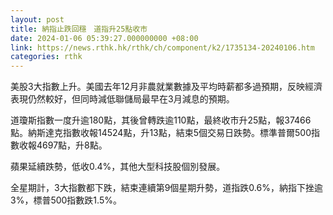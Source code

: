 ```yaml
---
layout: post
title: 納指止跌回穩　道指升25點收市
date: 2024-01-06 05:39:27.000000000 +08:00
link: https://news.rthk.hk/rthk/ch/component/k2/1735134-20240106.htm
categories: rthk
---
```


美股3大指數上升。美國去年12月非農就業數據及平均時薪都多過預期，反映經濟表現仍然較好，但同時減低聯儲局最早在3月減息的預期。

道瓊斯指數一度升逾180點，其後曾轉跌逾110點，最終收市升25點，報37466點。納斯達克指數收報14524點，升13點，結束5個交易日跌勢。標準普爾500指數收報4697點，升8點。

蘋果延續跌勢，低收0.4%，其他大型科技股個別發展。

全星期計，3大指數都下跌，結束連續第9個星期升勢，道指跌0.6%，納指下挫逾3%，標普500指數跌1.5%。
